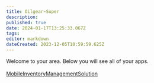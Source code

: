 ```yaml
---
title: Oilgear~Super
description: 
published: true
date: 2024-01-17T13:25:33.067Z
tags: 
editor: markdown
dateCreated: 2023-12-05T10:59:59.625Z
---
```


Welcome to your area. Below you will see all of your apps.<br><br>[MobileInventoryManagementSolution](/Apps/MIMS/MobileInventoryManagementSolution)<br>
